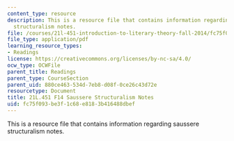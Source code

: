 ```yaml
---
content_type: resource
description: This is a resource file that contains information regarding saussere
  structuralism notes.
file: /courses/21l-451-introduction-to-literary-theory-fall-2014/fc75f093be3f1c68e8183b416488dbef_MIT21L_451F14_Notes_4.pdf
file_type: application/pdf
learning_resource_types:
- Readings
license: https://creativecommons.org/licenses/by-nc-sa/4.0/
ocw_type: OCWFile
parent_title: Readings
parent_type: CourseSection
parent_uid: 880ce463-534d-7eb8-d08f-0ce26c43d72e
resourcetype: Document
title: 21L.451 F14 Saussere Structuralism Notes
uid: fc75f093-be3f-1c68-e818-3b416488dbef
---
```

This is a resource file that contains information regarding saussere structuralism notes.